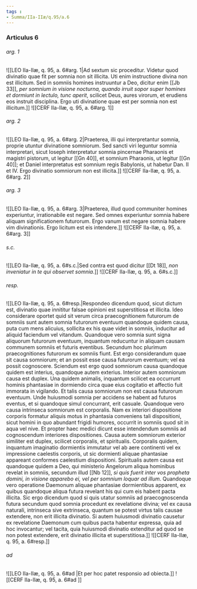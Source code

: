 ```yaml
---
tags : 
- Summa/IIa-IIæ/q.95/a.6
---
```


### Articulus 6

###### arg. 1
![[LEO IIa-IIæ, q. 95, a. 6#arg. 1|Ad sextum sic proceditur. Videtur quod divinatio quae fit per somnia non sit illicita. Uti enim instructione divina non est illicitum. Sed in somniis homines instruuntur a Deo, dicitur enim [[Jb 33]], *per somnium in visione nocturna, quando irruit sopor super homines et dormiunt in lectulo, tunc aperit*, scilicet Deus, aures virorum, et erudiens eos instruit disciplina. Ergo uti divinatione quae est per somnia non est illicitum.]]
![[CERF IIa-IIæ, q. 95, a. 6#arg. 1]]

###### arg. 2
![[LEO IIa-IIæ, q. 95, a. 6#arg. 2|Praeterea, illi qui interpretantur somnia, proprie utuntur divinatione somniorum. Sed sancti viri leguntur somnia interpretari, sicut Ioseph interpretatur somnia pincernae Pharaonis et magistri pistorum, ut legitur [[Gn 40]], et somnium Pharaonis, ut legitur [[Gn 40]]; et Daniel interpretatus est somnium regis Babylonis, ut habetur Dan. II et IV. Ergo divinatio somniorum non est illicita.]]
![[CERF IIa-IIæ, q. 95, a. 6#arg. 2]]

###### arg. 3
![[LEO IIa-IIæ, q. 95, a. 6#arg. 3|Praeterea, illud quod communiter homines experiuntur, irrationabile est negare. Sed omnes experiuntur somnia habere aliquam significationem futurorum. Ergo vanum est negare somnia habere vim divinationis. Ergo licitum est eis intendere.]]
![[CERF IIa-IIæ, q. 95, a. 6#arg. 3]]

###### s.c.
![[LEO IIa-IIæ, q. 95, a. 6#s.c.|Sed contra est quod dicitur [[Dt 18]], *non inveniatur in te qui observet somnia*.]]
![[CERF IIa-IIæ, q. 95, a. 6#s.c.]]

###### resp.
![[LEO IIa-IIæ, q. 95, a. 6#resp.|Respondeo dicendum quod, sicut dictum est, divinatio quae innititur falsae opinioni est superstitiosa et illicita. Ideo considerare oportet quid sit verum circa praecognitionem futurorum de somniis sunt autem somnia futurorum eventuum quandoque quidem causa, puta cum mens alicuius, sollicita ex his quae videt in somniis, inducitur ad aliquid faciendum vel vitandum. Quandoque vero somnia sunt signa aliquorum futurorum eventuum, inquantum reducuntur in aliquam causam communem somniis et futuris eventibus. Secundum hoc plurimum praecognitiones futurorum ex somniis fiunt. Est ergo considerandum quae sit causa somniorum; et an possit esse causa futurorum eventuum; vel ea possit cognoscere. Sciendum est ergo quod somniorum causa quandoque quidem est interius, quandoque autem exterius. Interior autem somniorum causa est duplex. Una quidem animalis, inquantum scilicet ea occurrunt hominis phantasiae in dormiendo circa quae eius cogitatio et affectio fuit immorata in vigilando. Et talis causa somniorum non est causa futurorum eventuum. Unde huiusmodi somnia per accidens se habent ad futuros eventus, et si quandoque simul concurrant, erit casuale. Quandoque vero causa intrinseca somniorum est corporalis. Nam ex interiori dispositione corporis formatur aliquis motus in phantasia conveniens tali dispositioni, sicut homini in quo abundant frigidi humores, occurrit in somniis quod sit in aqua vel nive. Et propter haec medici dicunt esse intendendum somniis ad cognoscendum interiores dispositiones. Causa autem somniorum exterior similiter est duplex, scilicet corporalis, et spiritualis. Corporalis quidem, inquantum imaginatio dormientis immutatur vel ab aere continenti vel ex impressione caelestis corporis, ut sic dormienti aliquae phantasiae appareant conformes caelestium dispositioni. Spiritualis autem causa est quandoque quidem a Deo, qui ministerio Angelorum aliqua hominibus revelat in somniis, secundum illud [[Nb 12]], *si quis fuerit inter vos propheta domini, in visione apparebo ei, vel per somnium loquar ad illum*. Quandoque vero operatione Daemonum aliquae phantasiae dormientibus apparent, ex quibus quandoque aliqua futura revelant his qui cum eis habent pacta illicita. Sic ergo dicendum quod si quis utatur somniis ad praecognoscenda futura secundum quod somnia procedunt ex revelatione divina; vel ex causa naturali, intrinseca sive extrinseca, quantum se potest virtus talis causae extendere, non erit illicita divinatio. Si autem huiusmodi divinatio causetur ex revelatione Daemonum cum quibus pacta habentur expressa, quia ad hoc invocantur; vel tacita, quia huiusmodi divinatio extenditur ad quod se non potest extendere, erit divinatio illicita et superstitiosa.]]
![[CERF IIa-IIæ, q. 95, a. 6#resp.]]

###### ad 
![[LEO IIa-IIæ, q. 95, a. 6#ad |Et per hoc patet responsio ad obiecta.]]
![[CERF IIa-IIæ, q. 95, a. 6#ad ]]


